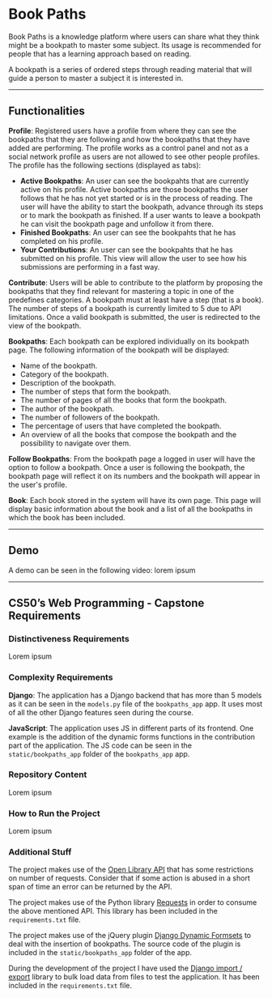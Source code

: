 # Book Paths

Book Paths is a knowledge platform where users can share what they think might be a bookpath to master some subject. Its usage is recommended for people that has a learning approach based on reading.

A bookpath is a series of ordered steps through reading material that will guide a person to master a subject it is interested in.

---

## Functionalities

**Profile**: Registered users have a profile from where they can see the bookpaths that they are following and how the bookpaths that they have added are performing. The profile works as a control panel and not as a social network profile as users are not allowed to see other people profiles. The profile has the following sections (displayed as tabs):

* **Active Bookpaths**: An user can see the bookpahts that are currently active on his profile. Active bookpaths are those bookpaths the user follows that he has not yet started or is in the process of reading. The user will have the ability to start the bookpath, advance through its steps or to mark the bookpath as finished. If a user wants to leave a bookpath he can visit the bookpath page and unfollow it from there.
* **Finished Bookpaths**: An user can see the bookpahts that he has completed on his profile.
* **Your Contributions**: An user can see the bookpahts that he has submitted on his profile. This view will allow the user to see how his submissions are performing in a fast way.

**Contribute**: Users will be able to contribute to the platform by proposing the bookpaths that they find relevant for mastering a topic in one of the predefines categories. A bookpath must at least have a step (that is a book). The number of steps of a bookpath is currently limited to 5 due to API limitations. Once a valid bookpath is submitted, the user is redirected to the view of the bookpath.

**Bookpaths**: Each bookpath can be explored individually on its bookpath page. The following information of the bookpath will be displayed:

* Name of the bookpath.
* Category of the bookpath.
* Description of the bookpath.
* The number of steps that form the bookpath.
* The number of pages of all the books that form the bookpath.
* The author of the bookpath.
* The number of followers of the bookpath.
* The percentage of users that have completed the bookpath.
* An overview of all the books that compose the bookpath and the possibility to navigate over them.

**Follow Bookpaths**: From the bookpath page a logged in user will have the option to follow a bookpath. Once a user is following the bookpath, the bookpath page will reflect it on its numbers and the bookpath will appear in the user's profile.

**Book**: Each book stored in the system will have its own page. This page will display basic information about the book and a list of all the bookpaths in which the book has been included.

---

## Demo

A demo can be seen in the following video: lorem ipsum

---

## CS50’s Web Programming - Capstone Requirements

### Distinctiveness Requirements

Lorem ipsum

### Complexity Requirements

**Django**: The application has a Django backend that has more than 5 models as it can be seen in the `models.py` file of the `bookpaths_app` app. It uses most of all the other Django features seen during the course.

**JavaScript**: The application uses JS in different parts of its frontend. One example is the addition of the dynamic forms functions in the contribution part of the application. The JS code can be seen in the `static/bookpaths_app` folder of the `bookpaths_app` app.

### Repository Content

Lorem ipsum

### How to Run the Project

Lorem ipsum

### Additional Stuff

The project makes use of the [Open Library API](https://openlibrary.org/developers/api) that has some restrictions on number of requests. Consider that if some action is abused in a short span of time an error can be returned by the API.

The project makes use of the Python library [Requests](https://requests.readthedocs.io/en/master/) in order to consume the above mentioned API. This library has been included in the `requirements.txt` file.

The project makes use of the jQuery plugin [Django Dynamic Formsets](https://github.com/elo80ka/django-dynamic-formset) to deal with the insertion of bookpaths. The source code of the plugin is included in the `static/bookpaths_app` folder of the app.

During the development of the project I have used the [Django import / export](https://django-import-export.readthedocs.io/en/stable/) library to bulk load data from files to test the application. It  has been included in the `requirements.txt` file.
